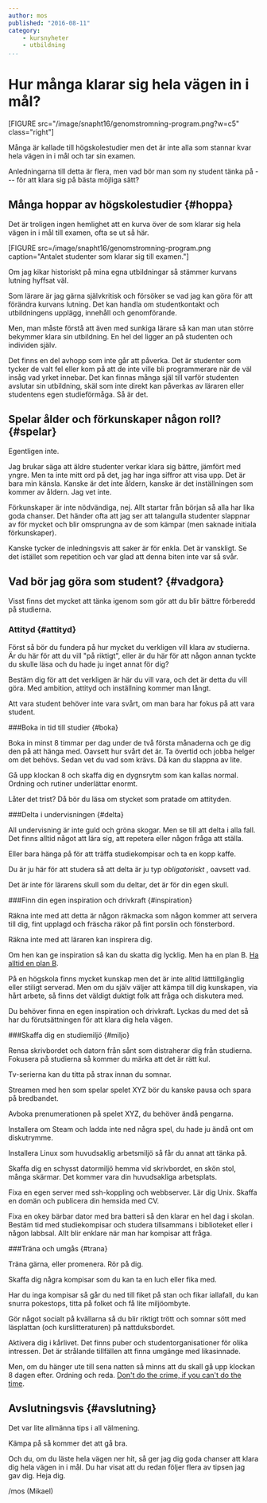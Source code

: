 ```yaml
---
author: mos
published: "2016-08-11"
category:
    - kursnyheter
    - utbildning
...
```

Hur många klarar sig hela vägen in i mål?
==================================

[FIGURE src="/image/snapht16/genomstromning-program.png?w=c5" class="right"]

Många är kallade till högskolestudier men det är inte alla som stannar kvar hela vägen in i mål och tar sin examen.

Anledningarna till detta är flera, men vad bör man som ny student tänka på --- för att klara sig på bästa möjliga sätt?

<!--more-->



Många hoppar av högskolestudier {#hoppa}
-----------------------------------

Det är troligen ingen hemlighet att en kurva över de som klarar sig hela vägen in i mål till examen, ofta se ut så här.

[FIGURE src=/image/snapht16/genomstromning-program.png caption="Antalet studenter som klarar sig till examen."]

Om jag kikar historiskt på mina egna utbildningar så stämmer kurvans lutning hyffsat väl.

Som lärare är jag gärna självkritisk och försöker se vad jag kan göra för att förändra kurvans lutning. Det kan handla om studentkontakt och utbildningens upplägg, innehåll och genomförande.

Men, man måste förstå att även med sunkiga lärare så kan man utan större bekymmer klara sin utbildning. En hel del ligger an på studenten och individen själv.

Det finns en del avhopp som inte går att påverka. Det är studenter som tycker de valt fel eller kom på att de inte ville bli programmerare när de väl insåg vad yrket innebar. Det kan finnas många själ till varför studenten avslutar sin utbildning, skäl som inte direkt kan påverkas av läraren eller studentens egen studieförmåga. Så är det.



Spelar ålder och förkunskaper någon roll? {#spelar}
-----------------------------------

Egentligen inte. 

Jag brukar säga att äldre studenter verkar klara sig bättre, jämfört med yngre. Men ta inte mitt ord på det, jag har inga siffror att visa upp. Det är bara min känsla. Kanske är det inte åldern, kanske är det inställningen som kommer av åldern. Jag vet inte.

Förkunskaper är inte nödvändiga, nej. Allt startar från början så alla har lika goda chanser. Det händer ofta att jag ser att talangulla studenter slappnar av för mycket och blir omsprungna av de som kämpar (men saknade initiala förkunskaper).

Kanske tycker de inledningsvis att saker är för enkla. Det är vanskligt. Se det istället som repetition och var glad att denna biten inte var så svår.



Vad bör jag göra som student? {#vadgora}
-----------------------------------

Visst finns det mycket att tänka igenom som gör att du blir bättre förberedd på studierna.



### Attityd {#attityd}

Först så bör du fundera på hur mycket du verkligen vill klara av studierna. Är du här för att du vill "på riktigt", eller är du här för att någon annan tyckte du skulle läsa och du hade ju inget annat för dig?

Bestäm dig för att det verkligen är här du vill vara, och det är detta du vill göra. Med ambition, attityd och inställning kommer man långt.

Att vara student behöver inte vara svårt, om man bara har fokus på att vara student.



###Boka in tid till studier {#boka}

Boka in minst 8 timmar per dag under de två första månaderna och ge dig den på att hänga med. Oavsett hur svårt det är. Ta övertid och jobba helger om det behövs. Sedan vet du vad som krävs. Då kan du slappna av lite.

Gå upp klockan 8 och skaffa dig en dygnsrytm som kan kallas normal. Ordning och rutiner underlättar enormt.

Låter det trist? Då bör du läsa om stycket som pratade om attityden.



###Delta i undervisningen {#delta}

All undervisning är inte guld och gröna skogar. Men se till att delta i alla fall. Det finns alltid något att lära sig, att repetera eller någon fråga att ställa. 

Eller bara hänga på för att träffa studiekompisar och ta en kopp kaffe.

Du är ju här för att studera så att delta är ju typ *obligatoriskt* , oavsett vad.

Det är inte för lärarens skull som du deltar, det är för din egen skull.



###Finn din egen inspiration och drivkraft {#inspiration}

Räkna inte med att detta är någon räkmacka som någon kommer att servera till dig, fint upplagd och fräscha räkor på fint porslin och fönsterbord.

Räkna inte med att läraren kan inspirera dig. 

Om hen kan ge inspiration så kan du skatta dig lycklig. Men ha en plan B. [Ha alltid en plan B](/f/13574).

På en högskola finns mycket kunskap men det är inte alltid lätttillgänglig eller stiligt serverad. Men om du själv väljer att kämpa till dig kunskapen, via hårt arbete, så finns det väldigt duktigt folk att fråga och diskutera med.

Du behöver finna en egen inspiration och drivkraft. Lyckas du med det så har du förutsättningen för att klara dig hela vägen. 



###Skaffa dig en studiemiljö {#miljo}

Rensa skrivbordet och datorn från sånt som distraherar dig från studierna. Fokusera på studierna så kommer du märka att det är rätt kul.

Tv-serierna kan du titta på strax innan du somnar.

Streamen med hen som spelar spelet XYZ bör du kanske pausa och spara på bredbandet.

Avboka prenumerationen på spelet XYZ, du behöver ändå pengarna.

Installera om Steam och ladda inte ned några spel, du hade ju ändå ont om diskutrymme.

Installera Linux som huvudsaklig arbetsmiljö så får du annat att tänka på.

Skaffa dig en schysst datormiljö hemma vid skrivbordet, en skön stol, många skärmar. Det kommer vara din huvudsakliga arbetsplats.

Fixa en egen server med ssh-koppling och webbserver. Lär dig Unix. Skaffa en domän och publicera din hemsida med CV.

Fixa en okey bärbar dator med bra batteri så den klarar en hel dag i skolan. Bestäm tid med studiekompisar och studera tillsammans i biblioteket eller i någon labbsal. Allt blir enklare när man har kompisar att fråga.



###Träna och umgås {#trana}

Träna gärna, eller promenera. Rör på dig.

Skaffa dig några kompisar som du kan ta en luch eller fika med.

Har du inga kompisar så går du ned till fiket på stan och fikar iallafall, du kan snurra pokestops, titta på folket och få lite miljöombyte.

Gör något socialt på kvällarna så du blir riktigt trött och somnar sött med läsplattan (och kurslitteraturen) på nattduksbordet.

Aktivera dig i kårlivet. Det finns puber och studentorganisationer för olika intressen. Det är strålande tillfällen att finna umgänge med likasinnade.

Men, om du hänger ute till sena natten så minns att du skall gå upp klockan 8 dagen efter. Ordning och reda. [Don't do the crime, if you can't do the time](http://www.urbandictionary.com/define.php?term=Don%27t%20do%20the%20crime%2C%20if%20you%20can%27t%20do%20the%20time.).



Avslutningsvis {#avslutning}
-----------------------------------

Det var lite allmänna tips i all välmening. 

Kämpa på så kommer det att gå bra.

Och du, om du läste hela vägen ner hit, så ger jag dig goda chanser att klara dig hela vägen in i mål. Du har visat att du redan följer flera av tipsen jag gav dig. Heja dig.


/mos (Mikael)
